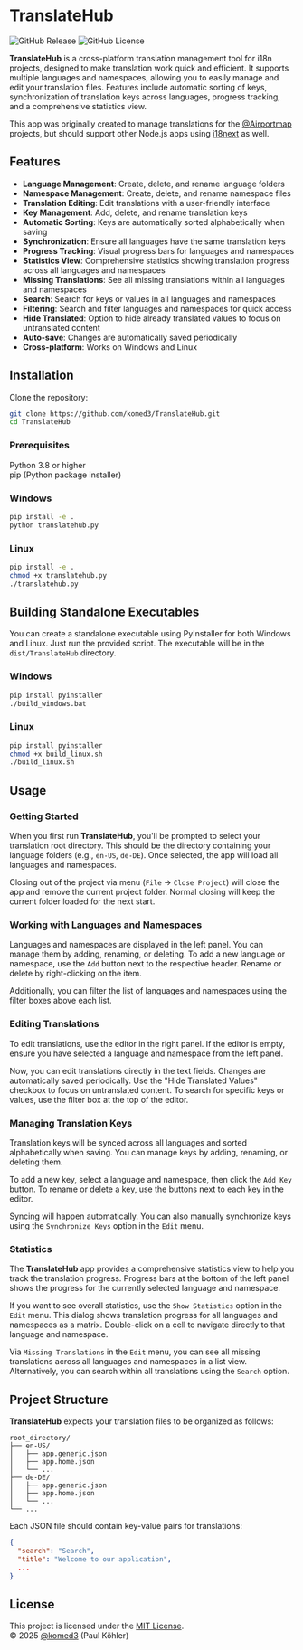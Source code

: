 # TranslateHub

![GitHub Release](https://img.shields.io/github/v/release/komed3/TranslateHub?include_prereleases&display_name=release&style=for-the-badge)
![GitHub License](https://img.shields.io/github/license/komed3/TranslateHub?style=for-the-badge)

**TranslateHub** is a cross-platform translation management tool for i18n projects, designed to make translation work quick and efficient. It supports multiple languages and namespaces, allowing you to easily manage and edit your translation files. Features include automatic sorting of keys, synchronization of translation keys across languages, progress tracking, and a comprehensive statistics view.

This app was originally created to manage translations for the [@Airportmap](https://github.com/airportmap) projects, but should support other Node.js apps using [i18next](https://npmjs.com/package/i18next) as well.

## Features

- **Language Management**: Create, delete, and rename language folders
- **Namespace Management**: Create, delete, and rename namespace files
- **Translation Editing**: Edit translations with a user-friendly interface
- **Key Management**: Add, delete, and rename translation keys
- **Automatic Sorting**: Keys are automatically sorted alphabetically when saving
- **Synchronization**: Ensure all languages have the same translation keys
- **Progress Tracking**: Visual progress bars for languages and namespaces
- **Statistics View**: Comprehensive statistics showing translation progress across all languages and namespaces
- **Missing Translations**: See all missing translations within all languages and namespaces
- **Search**: Search for keys or values in all languages and namespaces
- **Filtering**: Search and filter languages and namespaces for quick access
- **Hide Translated**: Option to hide already translated values to focus on untranslated content
- **Auto-save**: Changes are automatically saved periodically
- **Cross-platform**: Works on Windows and Linux

## Installation

Clone the repository:

```bash
git clone https://github.com/komed3/TranslateHub.git
cd TranslateHub
```

### Prerequisites

Python 3.8 or higher  
pip (Python package installer)

### Windows

```bash
pip install -e .
python translatehub.py
```

### Linux

```bash
pip install -e .
chmod +x translatehub.py
./translatehub.py
```

## Building Standalone Executables

You can create a standalone executable using PyInstaller for both Windows and Linux. Just run the provided script. The executable will be in the `dist/TranslateHub` directory.

### Windows

```bash
pip install pyinstaller
./build_windows.bat
```

### Linux

```bash
pip install pyinstaller
chmod +x build_linux.sh
./build_linux.sh
```

## Usage

### Getting Started

When you first run **TranslateHub**, you'll be prompted to select your translation root directory. This should be the directory containing your language folders (e.g., `en-US`, `de-DE`). Once selected, the app will load all languages and namespaces.

Closing out of the project via menu (`File` -> `Close Project`) will close the app and remove the current project folder. Normal closing will keep the current folder loaded for the next start.

### Working with Languages and Namespaces

Languages and namespaces are displayed in the left panel. You can manage them by adding, renaming, or deleting. To add a new language or namespace, use the `Add` button next to the respective header. Rename or delete by right-clicking on the item.

Additionally, you can filter the list of languages and namespaces using the filter boxes above each list.

### Editing Translations

To edit translations, use the editor in the right panel. If the editor is empty, ensure you have selected a language and namespace from the left panel.

Now, you can edit translations directly in the text fields. Changes are automatically saved periodically. Use the "Hide Translated Values" checkbox to focus on untranslated content. To search for specific keys or values, use the filter box at the top of the editor.

### Managing Translation Keys

Translation keys will be synced across all languages and sorted alphabetically when saving. You can manage keys by adding, renaming, or deleting them.

To add a new key, select a language and namespace, then click the `Add Key` button. To rename or delete a key, use the buttons next to each key in the editor.

Syncing will happen automatically. You can also manually synchronize keys using the `Synchronize Keys` option in the `Edit` menu.

### Statistics

The **TranslateHub** app provides a comprehensive statistics view to help you track the translation progress. Progress bars at the bottom of the left panel shows the progress for the currently selected language and namespace.

If you want to see overall statistics, use the `Show Statistics` option in the `Edit` menu. This dialog shows translation progress for all languages and namespaces as a matrix. Double-click on a cell to navigate directly to that language and namespace.

Via `Missing Translations` in the `Edit` menu, you can see all missing translations across all languages and namespaces in a list view. Alternatively, you can search within all translations using the `Search` option.

## Project Structure

**TranslateHub** expects your translation files to be organized as follows:

```
root_directory/
├── en-US/
│   ├── app.generic.json
│   ├── app.home.json
│   └── ...
├── de-DE/
│   ├── app.generic.json
│   ├── app.home.json
│   └── ...
└── ...
```

Each JSON file should contain key-value pairs for translations:

```json
{
  "search": "Search",
  "title": "Welcome to our application",
  ...
}
```

## License

This project is licensed under the [MIT License](LICENSE).  
© 2025 [@komed3](https://github.com/komed3) (Paul Köhler)
